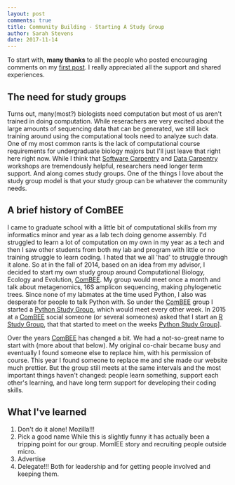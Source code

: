 ```yaml
---
layout: post
comments: true
title: Community Building - Starting A Study Group
author: Sarah Stevens
date: 2017-11-14
---
```


To start with, **many thanks** to all the people who posted encouraging comments on my [first post](firstpost).
I really appreciated all the support and shared experiences.

## The need for study groups

Turns out, many(most?) biologists need computation but most of us aren't trained in doing computation.
While reserachers are very excited about the large amounts of sequencing data that can be generated, we still lack training around using the computational tools need to analyze such data.
One of my most common rants is the lack of computational course requirements for undergraduate biology majors but I'll just leave that right here right now.
While I think that [Software Carpentry](swc) and [Data Carpentry](dc) workshops are tremendously helpful, researchers need longer term support.
And along comes study groups.
One of the things I love about the study group model is that your study group can be whatever the community needs.

## A brief history of ComBEE

I came to graduate school with a little bit of computational skills from my informatics minor and year as a lab tech doing genome assembly.
I'd struggled to learn a lot of computation on my own in my year as a tech and then I saw other students from both my lab and program with little or no training struggle to learn coding.
I hated that we all 'had' to struggle through it alone.
So at in the fall of 2014, based on an idea from my advisor, I decided to start my own study group around Computational Biology, Ecology and Evolution, [ComBEE](combee).
My group would meet once a month and talk about metagenomics, 16S amplicon sequencing, making phylogenetic trees.
Since none of my labmates at the time used Python, I also was desperate for people to talk Python with.
So under the [ComBEE](combee) group I started a [Python Study Group](psg), which would meet every other week.
In 2015 at a [ComBEE](combee) social someone (or several someones) asked that I start an [R Study Group](rsg), that that started to meet on the weeks [Python Study Group](psg)].

Over the years [ComBEE](combee) has changed a bit.
We had a not-so-great name to start with (more about that below).
My original co-chair became busy and eventually I found someone else to replace him, with his permission of course.
This year I found someone to replace me and she made our website much prettier.
But the group still meets at the same intervals and the most important things haven't changed: people learn something, support each other's learning, and have long term support for developing their coding skills.

## What I've learned

1. Don't do it alone!
Mozilla!!!
2. Pick a good name
While this is slightly funny it has actually been a tripping point for our group. MomIEE story and recruiting people outside micro.
3. Advertise
4. Delegate!!!
Both for leadership and for getting people involved and keeping them.




[firstpost]: _posts/2017-10-31-firstpost.md
[swc]: https://software-carpentry.org/
[dc]: http://www.datacarpentry.org/
[mozilla]: https://science.mozilla.org/
[mozilla-sg]: https://science.mozilla.org/programs/studygroups
[combee]: combee-uw-madison.github.io
[psg]: https://github.com/ComBEE-UW-Madison/PythonStudyGroup/blob/master/README.md#combee-python-study-group--uw-madison
[rsg]: https://github.com/ComBEE-UW-Madison/RStudyGroup#combee-r-study-group--uw-madison
